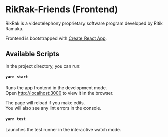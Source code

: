 
# RikRak-Friends (Frontend)

RikRak is a videotelephony proprietary software program developed by Ritik Ramuka.

Frontend is bootstrapped with [Create React App](https://github.com/facebook/create-react-app).
## Available Scripts

In the project directory, you can run:

#### `yarn start`

Runs the app frontend in the development mode.\
Open [http://localhost:3000](http://localhost:3000) to view it in the browser.

The page will reload if you make edits.\
You will also see any lint errors in the console.

#### `yarn test`

Launches the test runner in the interactive watch mode.